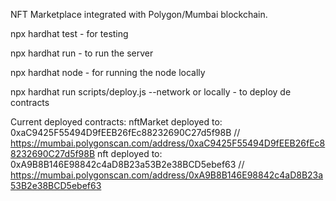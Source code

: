 NFT Marketplace integrated with Polygon/Mumbai blockchain.

npx hardhat test - for testing

npx hardhat run - to run the server

npx hardhat node - for running the node locally

npx hardhat run scripts/deploy.js --network or locally - to deploy de contracts

Current deployed contracts:
nftMarket deployed to: 0xaC9425F55494D9fEEB26fEc88232690C27d5f98B // https://mumbai.polygonscan.com/address/0xaC9425F55494D9fEEB26fEc88232690C27d5f98B
nft deployed to: 0xA9B8B146E98842c4aD8B23a53B2e38BCD5ebef63 // https://mumbai.polygonscan.com/address/0xA9B8B146E98842c4aD8B23a53B2e38BCD5ebef63
